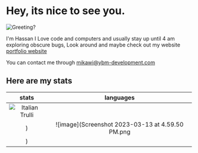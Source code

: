 # Hey, its nice to see you.

![Greeting?](https://media.giphy.com/media/fPSxQDOJ7bGso/giphy.gif)

I'm Hassan I Love code and computers and usually stay up until 4 am exploring obscure bugs, Look around and maybe check out my website [portfolio website](https://codebyomar.ml)

You can contact me through mikawi@ybm-development.com

## Here are my stats

|                                   stats                                   |                                 languages                                 |
| :-----------------------------------------------------------------------: | :-----------------------------------------------------------------------: |
| <img src="[pic_trulli.jpg](https://photos.google.com/share/AF1QipPAEMuPq5ZTvHvucoq9aFL8ayGNZ2pIMM2Fnon414aaUIb3ca-wcHrJr6sZl_yKkw/photo/AF1QipNw3qz4C_PiISNpFebDcrFRhGVUinf0xxX-bhGp?key=dFR4S1lSTUJuYmpoVGtMUUd4WWlRTkZ4ejVKRXFB)" alt="Italian Trulli">
) | ![image](Screenshot 2023-03-13 at 4.59.50 PM.png
) |
